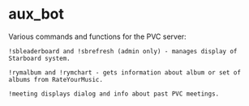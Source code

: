 # aux_bot
 
Various commands and functions for the PVC server:

	!sbleaderboard and !sbrefresh (admin only) - manages display of Starboard system.

	!rymalbum and !rymchart - gets information about album or set of albums from RateYourMusic.

	!meeting displays dialog and info about past PVC meetings.
